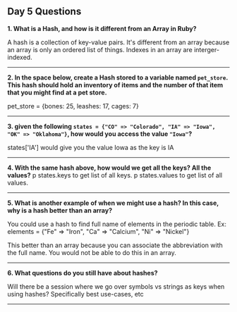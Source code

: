 ## Day 5 Questions

**1. What is a Hash, and how is it different from an Array in Ruby?**

A hash is a collection of key-value pairs. It's different from an array because an array is only an ordered list of things. Indexes in an array are interger-indexed.
***
**2. In the space below, create a Hash stored to a variable named `pet_store`.  This hash should hold an inventory of items and the number of that item that you might find at a pet store.**

pet_store = {bones: 25, leashes: 17, cages: 7}
***
**3. given the following `states = {"CO" => "Colorado", "IA" => "Iowa", "OK" => "Oklahoma"}`, how would you access the value `"Iowa"`?**

states['IA'] would give you the value Iowa as the key is IA
***
**4. With the same hash above, how would we get all the keys?  All the values?**
p states.keys to get list of all keys. p states.values to get list of all values.
***
**5. What is another example of when we might use a hash?  In this case, why is a hash better than an array?**

You could use a hash to find full name of elements in the periodic table.
Ex:
elements = {"Fe" => "Iron", "Ca" => "Calcium", "Ni" => "Nickel"}

This better than an array because you can associate the abbreviation with the full name. You would not be able to do this in an array.
***
**6. What questions do you still have about hashes?**

Will there be a session where we go over symbols vs strings as keys when using hashes? Specifically best use-cases, etc
***
